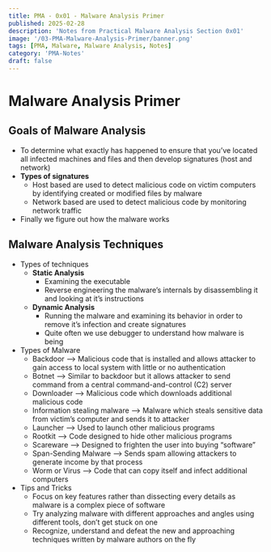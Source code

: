 ```yaml
---
title: PMA - 0x01 - Malware Analysis Primer
published: 2025-02-28
description: 'Notes from Practical Malware Analysis Section 0x01'
image: '/03-PMA-Malware-Analysis-Primer/banner.png'
tags: [PMA, Malware, Malware Analysis, Notes]
category: 'PMA-Notes'
draft: false 
---
```


# Malware Analysis Primer

## Goals of Malware Analysis

- To determine what exactly has happened to ensure that you’ve located all infected machines and files and then develop signatures (host and network)
- **Types of signatures**
    - Host based are used to detect malicious code on victim computers by identifying created or modified files by malware
    - Network based are used to detect malicious code by monitoring network traffic
- Finally we figure out how the malware works

## Malware Analysis Techniques

- Types of techniques
    - **Static Analysis**
        - Examining the executable
        - Reverse engineering the malware’s internals by disassembling it and looking at it’s instructions
    - **Dynamic Analysis**
        - Running the malware and examining its behavior in order to remove it’s infection and create signatures
        - Quite often we use debugger to understand how malware is being
- Types of Malware
    - Backdoor —> Malicious code that is installed and allows attacker to gain access to local system with little or no authentication
    - Botnet —> Similar to backdoor but it allows attacker to send command from a central command-and-control (C2) server
    - Downloader —> Malicious code which downloads additional malicious code
    - Information stealing malware —> Malware which steals sensitive data from victim’s computer and sends it to attacker
    - Launcher —> Used to launch other malicious programs
    - Rootkit —> Code designed to hide other malicious programs
    - Scareware —> Designed to frighten the user into buying “software”
    - Span-Sending Malware —> Sends spam allowing attackers to generate income by that process
    - Worm or Virus —> Code that can copy itself and infect additional computers
- Tips and Tricks
    - Focus on key features rather than dissecting every details as malware is a complex piece of software
    - Try analyzing malware with different approaches and angles using different tools, don’t get stuck on one
    - Recognize, understand and defeat the new and approaching techniques written by malware authors on the fly